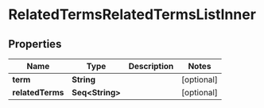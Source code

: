 

# RelatedTermsRelatedTermsListInner


## Properties

Name | Type | Description | Notes
------------ | ------------- | ------------- | -------------
**term** | **String** |  |  [optional]
**relatedTerms** | **Seq&lt;String&gt;** |  |  [optional]



